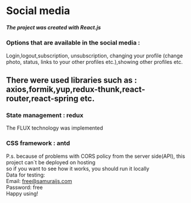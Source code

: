# Social media<br>
##### The project was created with React.js
### Options that are available in the social media :
Login,logout,subscription, unsubscription, changing your profile (change photo, status, links to your other profiles etc.),showing other profiles etc.
## There were used libraries such as : axios,formik,yup,redux-thunk,react-router,react-spring etc.
### State management : redux
The FLUX technology was implemented
### CSS framework : antd
P.s. because of problems with CORS policy from the server side(API), this project can`t be deployed on hosting<br>
so if you want to see how it works, you should run it locally<br>
Data for testing:<br>
Email: free@samuraijs.com<br>
Password: free<br>
Happy using!
